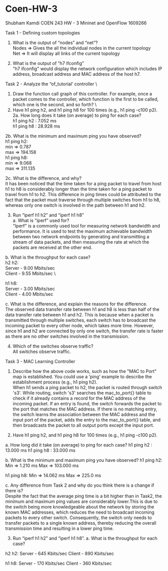 # Coen-HW-3

Shubham Kamdi 
COEN 243 HW - 3
Mininet and OpenFlow
1609266

Task 1 - Defining custom topologies

1. What is the output of “nodes” and “net”? 
\
Nodes => Gives the all the individual nodes in the current topology 
\
Net => It will display all links of the current topology

2. What is the output of “h7 ifconfig”
\
"h7 ifconfig" would display the network configuration which includes IP address, broadcast address and MAC address of the host h7.

Task 2 - Analyze the “of_tutorial’ controller
\
1. Draw the function call graph of this controller. For example, once a packet comes to the
controller, which function is the first to be called, which one is the second, and so forth?
\
2. Have h1 ping h2, and h1 ping h8 for 100 times (e.g., h1 ping -c100 p2).
\
2a. How long does it take (on average) to ping for each case?
\
h1 ping h2 : 7.052 ms
\
h1 ping h8 : 28.928 ms 

2b.  What is the minimum and maximum ping you have observed?
\
h1 ping h2:
\
min =>  0.787
\
max => 194.158
\
h1 ping h8:
\
min => 9.068 
\
max => 311.135

2c. What is the difference, and why?
\
It has been noticed that the time taken for a ping packet to travel from host h1 to h8 is considerably longer than the time taken 
for a ping packet to travel from h1 to h2. This difference in ping times could be attributed to the fact that the packet must 
traverse through multiple switches from h1 to h8, whereas only one switch is involved in the path between h1 and h2.

3. Run “iperf h1 h2” and “iperf h1 h8”
\
a. What is “iperf” used for?
\
"Iperf" is a commonly used tool for measuring network bandwidth and performance. It is used to test the maximum achievable bandwidth
between two network endpoints by generating and transmitting a stream of data packets, and then measuring the rate at which the packets
are received at the other end.

b. What is the throughput for each case?\
h2 h2:\
Server - 9.00 Mbits/sec \
Client - 9.55 Mbits/sec \

h1 h8:\
Server - 3.00 Mbits/sec \
Client - 4.00 Mbits/sec 

c. What is the difference, and explain the reasons for the difference. \
The observed data transfer rate between h1 and h8 is less than half of the data transfer rate between h1 and h2. This is because when a packet
is transmitted through multiple switches, each switch has to broadcast the incoming packet to every other node, which takes more time.
However, since h1 and h2 are connected by only one switch, the transfer rate is faster as there are no other switches involved in the transmission.

4. Which of the switches observe traffic? \
All switches observe traffic.

Task 3 - MAC Learning Controller

1. Describe how the above code works, such as how the "MAC to Port" map is established. You could use a ‘ping’ example to describe
the establishment process (e.g., h1 ping h2). \
When h1 sends a ping packet to h2, the packet is routed through switch 's3'. While routing, switch 's3' searches the mac_to_port{}
table to check if it already contains a record for the MAC address of the incoming packet. If an entry is found, the switch forwards
the packet to the port that matches the MAC address. If there is no matching entry, the switch learns the association between the MAC
address and the input port of the packet, adds the entry to the mac_to_port{} table, and then broadcasts the packet to all output ports
except the input port.

2. Have h1 ping h2, and h1 ping h8 for 100 times (e.g., h1 ping -c100 p2). 

a. How long did it take (on average) to ping for each case?
h1 ping h2 : 13.000  ms
h1 ping h8 : 33.000 ms

b. What is the minimum and maximum ping you have observed? 
h1 ping h2:
Min => 1.210 ms
Max => 103.000 ms

h1 ping h8:
Min => 14.062 ms
Max => 225.0 ms

c. Any difference from Task 2 and why do you think there is a change if there is?
\
Despite the fact that the average ping time is a bit higher than in Task2, the minimum and maximum ping values are considerably lower.This is due to the switch being more knowledgeable about the network by storing the known MAC addresses, which reduces the need to broadcast incoming packets to every other switch. Consequently, the switch only needs to transfer packets to a single known address, thereby reducing the overall transmission time and resulting in a lower ping time.

3. Run “iperf h1 h2” and “iperf h1 h8”.
a. What is the throughput for each case?

h2 h2:
Server - 645 Kbits/sec
Client - 890 Kbits/sec

h1 h8:
Server - 170 Kbits/sec
Client - 360 Kbits/sec
        
